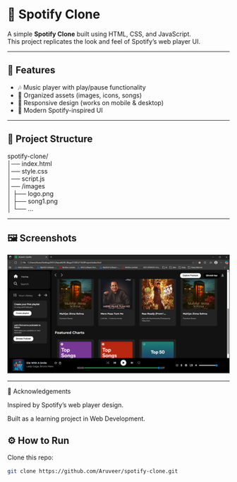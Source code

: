# 🎵 Spotify Clone   

A simple **Spotify Clone** built using HTML, CSS, and JavaScript.     
This project replicates the look and feel of Spotify’s web player UI.     

--- 

## 🚀 Features  
- 🎶 Music player with play/pause functionality  
- 📂 Organized assets (images, icons, songs)  
- 📱 Responsive design (works on mobile & desktop)  
- 🎨 Modern Spotify-inspired UI  

---

## 📂 Project Structure  
spotify-clone/     
│── index.html        
│── style.css        
│── script.js       
│── /images      
│ ├── logo.png        
│ ├── song1.png         
│ └── ...           
       

---

## 🖼 Screenshots  
![IMAGE of the Clone!](assets/SpotifyClone.png)      

  

---
🙌 Acknowledgements 

Inspired by Spotify’s web player design.

Built as a learning project in Web Development.        


## ⚙️ How to Run  
Clone this repo:  
   ```bash
   git clone https://github.com/Aruveer/spotify-clone.git



